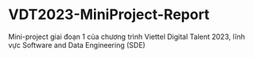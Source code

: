 # VDT2023-MiniProject-Report
Mini-project giai đoạn 1 của chương trình Viettel Digital Talent 2023, lĩnh vực Software and Data Engineering (SDE)
